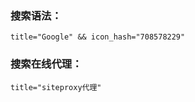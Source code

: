 ### 搜索语法：

```
title="Google" && icon_hash="708578229"
```

### 搜索在线代理：

```
title="siteproxy代理"
```





